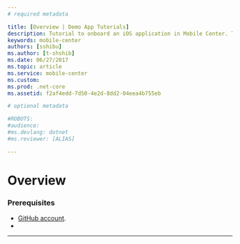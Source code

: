 ```yaml
---
# required metadata

title: [Overview | Demo App Tutorials]
description: Tutorial to onboard an iOS application in Mobile Center. This part gives the user an overview of the product.
keywords: mobile-center
authors: [sshibu]
ms.author: [t-shshib]
ms.date: 06/27/2017
ms.topic: article
ms.service: mobile-center
ms.custom:
ms.prod: .net-core
ms.assetid: f2af4edd-7d50-4e2d-8dd2-04eea4b755eb

# optional metadata

#ROBOTS:
#audience:
#ms.devlang: dotnet
#ms.reviewer: [ALIAS]

---
```


# Overview

### 



### Prerequisites
- [GitHub account](https://github.com/join).
- []()

---

##

####
